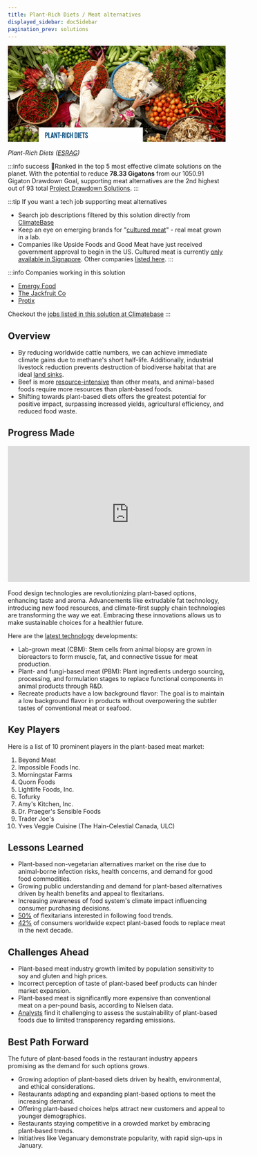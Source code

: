 ```yaml
---
title: Plant-Rich Diets / Meat alternatives
displayed_sidebar: docSidebar
pagination_prev: solutions
---
```

![](/../static/img/plant-rich-diets.png)

*Plant-Rich Diets ([ESRAG](https://esragdev.com/project/plant-rich-diets/))*

:::info success 🏅Ranked in the top 5 most effective climate solutions on the planet.
 With the potential to reduce **78.33 Gigatons** from our 1050.91 Gigaton Drawdown Goal, supporting meat alternatives are the 2nd highest out of 93 total [Project Drawdown Solutions](../solutions-explorer).
:::

:::tip If you want a tech job supporting meat alternatives
* Search job descriptions filtered by this solution directly from [ClimateBase](https://climatebase.org/jobs?l=&q=&drawdown_solutions=Plant-Rich+Diets&p=0&remote=false)
* Keep an eye on emerging brands for "[cultured meat](#progress-made)" - real meat grown in a lab.
* Companies like Upside Foods and Good Meat have just received government approval to begin in the US. Cultured meat is currently [only available in Signapore](https://www.bbc.com/news/business-65784505).  Other companies [listed here](https://www.labiotech.eu/best-biotech/cultured-meat-companies/).
:::

<!--!!! info "We are tracking closely - join our mailing ist"-->


:::info Companies working in this solution 
- [Emergy Food](https://emergyfoods.com/)
- [The Jackfruit Co](https://thejackfruitcompany.com)
- [Protix](https://protix.eu)

Checkout the [jobs listed in this solution at Climatebase](https://climatebase.org/jobs?l=&q=&drawdown_solutions=Plant-Rich+Diets)
:::

## Overview

- By reducing worldwide cattle numbers, we can achieve immediate climate gains due to methane's short half-life. Additionally, industrial livestock reduction prevents destruction of biodiverse habitat that are ideal [land sinks](../sector-land-sinks).
- Beef is more [resource-intensive](https://www.wri.org/insights/6-pressing-questions-about-beef-and-climate-change-answered) than other meats, and animal-based foods require more resources than plant-based foods.
- Shifting towards plant-based diets offers the greatest potential for positive impact, surpassing increased yields, agricultural efficiency, and reduced food waste.

## Progress Made

<iframe width="560" height="315" src="https://www.youtube.com/embed/XdkskowAHkY" title="YouTube video player" frameborder="0" allow="accelerometer; autoplay; clipboard-write; encrypted-media; gyroscope; picture-in-picture; web-share" allowfullscreen></iframe>

Food design technologies are revolutionizing plant-based options, enhancing taste and aroma. Advancements like extrudable fat technology, introducing new food resources, and climate-first supply chain technologies are transforming the way we eat. Embracing these innovations allows us to make sustainable choices for a healthier future.

Here are the [latest technology](https://gfi.org/science/the-science-of-plant-based-meat/) developments:

* Lab-grown meat (CBM): Stem cells from animal biopsy are grown in bioreactors to form muscle, fat, and connective tissue for meat production.
* Plant- and fungi-based meat (PBM): Plant ingredients undergo sourcing, processing, and formulation stages to replace functional components in animal products through R&D.
* Recreate products have a low background flavor: The goal is to maintain a low background flavor in products without overpowering the subtler tastes of conventional meat or seafood.

## Key Players

Here is a list of 10 prominent players in the plant-based meat market:

1. Beyond Meat
2. Impossible Foods Inc.
3. Morningstar Farms
4. Quorn Foods
5. Lightlife Foods, Inc.
6. Tofurky
7. Amy's Kitchen, Inc.
8. Dr. Praeger's Sensible Foods
9. Trader Joe's
10. Yves Veggie Cuisine (The Hain-Celestial Canada, ULC)

## Lessons Learned

* Plant-based non-vegetarian alternatives market on the rise due to animal-borne infection risks, health concerns, and demand for good food commodities.
* Growing public understanding and demand for plant-based alternatives driven by health benefits and appeal to flexitarians.
* Increasing awareness of food system's climate impact influencing consumer purchasing decisions.
* [50%](https://www.unilever.com/news/news-search/2023/five-trends-that-will-take-plantbased-eating-mainstream-in-2023/) of flexitarians interested in following food trends.
* [42%](https://www.unilever.com/news/news-search/2023/five-trends-that-will-take-plantbased-eating-mainstream-in-2023/) of consumers worldwide expect plant-based foods to replace meat in the next decade.

## Challenges Ahead

* Plant-based meat industry growth limited by population sensitivity to soy and gluten and high prices.
* Incorrect perception of taste of plant-based beef products can hinder market expansion.
* Plant-based meat is significantly more expensive than conventional meat on a per-pound basis, according to Nielsen data.
* [Analysts](https://www.nytimes.com/2021/10/15/business/beyond-meat-impossible-emissions.html) find it challenging to assess the sustainability of plant-based foods due to limited transparency regarding emissions.

## Best Path Forward

The future of plant-based foods in the restaurant industry appears promising as the demand for such options grows. 

* Growing adoption of plant-based diets driven by health, environmental, and ethical considerations.
* Restaurants adapting and expanding plant-based options to meet the increasing demand.
* Offering plant-based choices helps attract new customers and appeal to younger demographics.
* Restaurants staying competitive in a crowded market by embracing plant-based trends.
* Initiatives like Veganuary demonstrate popularity, with rapid sign-ups in January.